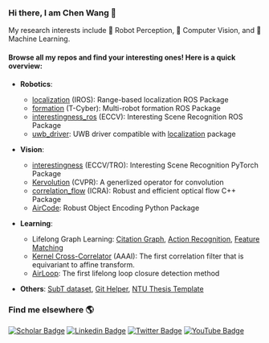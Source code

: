 ### Hi there, I am Chen Wang 👋

My research interests include 🤖 Robot Perception, 👀 Computer Vision, and 📖 Machine Learning.

#### Browse all my repos and find your interesting ones! Here is a quick overview:

- **Robotics**: 
  - [localization](https://github.com/wang-chen/localization) (IROS): Range-based localization ROS Package
  - [formation](https://github.com/wang-chen/formation) (T-Cyber): Multi-robot formation ROS Package
  - [interestingness_ros](https://github.com/wang-chen/interestingness_ros) (ECCV): Interesting Scene Recognition ROS Package
  - [uwb_driver](https://github.com/wang-chen/uwb_driver): UWB driver compatible with [localization](https://github.com/wang-chen/localization) package

- **Vision**: 
  - [interestingness](https://github.com/wang-chen/interestingness) (ECCV/TRO): Interesting Scene Recognition PyTorch Package
  - [Kervolution](https://github.com/wang-chen/kervolution) (CVPR): A generlized operator for convolution
  - [correlation_flow](https://github.com/wang-chen/correlation_flow) (ICRA): Robust and efficient optical flow C++ Package
  - [AirCode](https://github.com/wang-chen/AirCode): Robust Object Encoding Python Package

- **Learning**:
  - Lifelong Graph Learning: [Citation Graph](https://github.com/wang-chen/LGL), [Action Recognition](https://github.com/wang-chen/lgl-action-recognition), [Feature Matching](https://github.com/wang-chen/lgl-feature-matching)
  - [Kernel Cross-Correlator](https://github.com/wang-chen/KCC) (AAAI): The first correlation filter that is equivariant to affine transform.
  - [AirLoop](https://github.com/wang-chen/AirLoop): The first lifelong loop closure detection method

- **Others**: [SubT dataset](https://github.com/wang-chen/SubT), [Git Helper](https://github.com/wang-chen/git), [NTU Thesis Template](https://github.com/wang-chen/thesis_template_ntu)


### Find me elsewhere 🌎

[![Scholar Badge](https://img.shields.io/badge/-Google%20Scholar-1ca0f1?style=flat&labelColor=1ca0f1&logo=google-scholar&logoColor=white&link=https://scholar.google.com/citations?user=vZfmKl4AAAAJ&hl=en&oi=sra)](https://scholar.google.com/citations?user=vZfmKl4AAAAJ&hl=en&oi=sra)
[![Linkedin Badge](https://img.shields.io/badge/-LinkedIn-blue?style=flat&logo=Linkedin&logoColor=white&link=https://www.linkedin.com/in/wang-chen/)](https://www.linkedin.com/in/wang-chen/)
[![Twitter Badge](https://img.shields.io/badge/-Twitter-1ca0f1?style=flat&labelColor=1ca0f1&logo=twitter&logoColor=white&link=https://twitter.com/DrChenWang)](https://twitter.com/DrChenWang)
[![YouTube Badge](https://img.shields.io/badge/-YouTube-1ca0f1?style=flat&labelColor=1ca0f1&logo=youtube&logoColor=white&link=https://www.youtube.com/channel/UCA-y9bZJsV9JAHQ9VnRBplg)](https://www.youtube.com/channel/UCA-y9bZJsV9JAHQ9VnRBplg)
